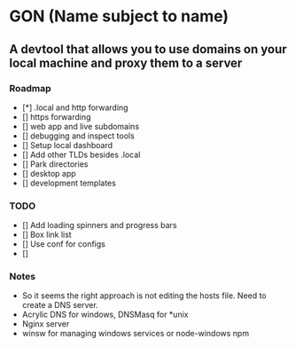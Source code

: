 # GON (Name subject to name)

## A devtool that allows you to use domains on your local machine and proxy them to a server

### Roadmap

- [*] .local and http forwarding
- [] https forwarding
- [] web app and live subdomains
- [] debugging and inspect tools
- [] Setup local dashboard
- [] Add other TLDs besides .local
- [] Park directories
- [] desktop app
- [] development templates

### TODO

- [] Add loading spinners and progress bars
- [] Box link list
- [] Use conf for configs
- []

### Notes

- So it seems the right approach is not editing the hosts file. Need to create a DNS server.
- Acrylic DNS for windows, DNSMasq for \*unix
- Nginx server
- winsw for managing windows services or node-windows npm
